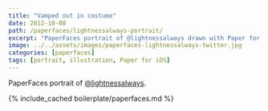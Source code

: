 ```yaml
---
title: "Vamped out in costume"
date: 2012-10-08
path: /paperfaces/lightnessalways-portrait/
excerpt: "PaperFaces portrait of @lightnessalways drawn with Paper for iOS on an iPad."
image: ../../assets/images/paperfaces-lightnessalways-twitter.jpg
categories: [paperfaces]
tags: [portrait, illustration, Paper for iOS]
---
```


PaperFaces portrait of [@lightnessalways](https://twitter.com/lightnessalways).

{% include_cached boilerplate/paperfaces.md %}
